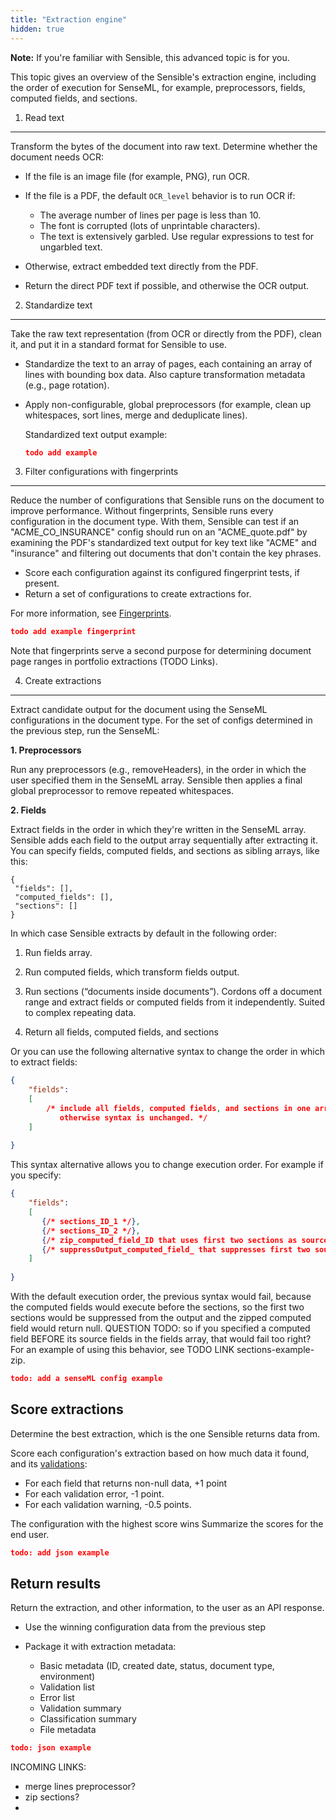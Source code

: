 ```yaml
---
title: "Extraction engine"
hidden: true
---
```


**Note:** If you're familiar with Sensible, this advanced topic is for you. 

This topic gives an overview of the Sensible's extraction engine, including the order of execution for SenseML, for example, preprocessors, fields, computed fields, and sections.

1. Read text
---

Transform the bytes of the document into raw text. Determine whether the document needs OCR:

- If the file is an image file (for example, PNG), run OCR.

- If the file is a PDF, the default `OCR_level` behavior is to run OCR if: 
  - The average number of lines per page is less than 10.
  - The font is corrupted (lots of unprintable characters).
  - The text is extensively garbled. Use regular expressions to test for ungarbled text.

- Otherwise, extract embedded text directly from the PDF.

- Return the direct PDF text if possible, and otherwise the OCR output.

2. Standardize text
----

Take the raw text representation (from OCR or directly from the PDF), clean it, and put it in a standard format for Sensible to use.

- Standardize the text to an array of pages, each containing an array of lines with bounding box data. Also capture transformation metadata (e.g., page rotation).

- Apply non-configurable, global preprocessors (for example, clean up whitespaces, sort lines, merge and deduplicate lines).

  Standardized text output example:

  ```json
  todo add example
  ```

  

3. Filter configurations with fingerprints
----

Reduce the number of configurations that Sensible runs on the document to improve performance. Without fingerprints, Sensible runs every configuration in the document type. With them, Sensible can test if an "ACME_CO_INSURANCE" config should run on an "ACME_quote.pdf" by examining the PDF's standardized text output for key text like "ACME" and "insurance" and filtering out documents that don't contain the key phrases. 

- Score each configuration against its configured fingerprint tests, if present.  
- Return a set of configurations to create extractions for.

For more information, see [Fingerprints](doc:fingerprint).

```json
todo add example fingerprint
```

Note that fingerprints serve a second purpose for determining document page ranges in portfolio extractions (TODO Links).

4. Create extractions
----

Extract candidate output for the document using the SenseML configurations in the document type. For the set of configs determined in the previous step, run the SenseML:

**1. Preprocessors**

Run any preprocessors (e.g., removeHeaders), in the order in which the user specified them in the SenseML array. Sensible then applies a final global preprocessor to remove repeated whitespaces. 

**2. Fields**

Extract fields in the order in which they're written in the SenseML array.  Sensible adds each field to the output array sequentially after extracting it. You can specify fields, computed fields, and sections as sibling arrays, like this:

```
{
 "fields": [],
 "computed_fields": [],
 "sections": []
}
```

In which case Sensible extracts by default in the following order: 

1. Run fields array.
2. Run computed fields, which transform fields output.
3. Run sections (“documents inside documents”). Cordons off a document range and extract fields or computed fields from it independently. Suited to complex repeating data.

4. Return all fields, computed fields, and sections



Or you can use the following alternative syntax to change the order in which to extract fields:

```json
{
    "fields": 
    [
        /* include all fields, computed fields, and sections in one array. Add "type": "sections" to section group field IDs,
           otherwise syntax is unchanged. */
    ]
    
}
```

This syntax alternative allows you to change execution order. For example if you specify:



````json
{
    "fields": 
    [
       {/* sections_ID_1 */},
       {/* sections_ID_2 */},
       {/* zip_computed_field_ID that uses first two sections as sources */}, 
       {/* suppressOutput_computed_field_ that suppresses first two source sections for cleaner outpu */} 
    ]
    
}
````



 With the default execution order, the previous syntax would fail, because the computed fields would execute before the sections, so the first two sections would be suppressed from the output and the zipped computed field would return null.  QUESTION TODO: so if you specified a computed field BEFORE its source fields in the fields array, that would fail too right?  For an example of using this behavior, see TODO LINK sections-example-zip.



```json
todo: add a senseML config example
```



Score extractions
---

Determine the best extraction, which is the one Sensible returns data from.

Score each configuration's extraction based on how much data it found, and its [validations](doc:validate-extractions):

- For each field that returns non-null data, +1 point
- For each validation error, -1 point.
- For each validation warning, -0.5 points.

The configuration with the highest score wins
Summarize the scores for the end user.

```json
todo: add json example
```




Return results
----

Return the extraction, and other information, to the user as an API response. 

- Use the winning configuration data from the previous step

- Package it with extraction metadata:
  -  Basic metadata (ID, created date, status, document type, environment)
  - Validation list
  - Error list
  - Validation summary
  - Classification summary
  - File metadata

```json
todo: json example
```

INCOMING LINKS:

- merge lines preprocessor?
- zip sections?
- 
